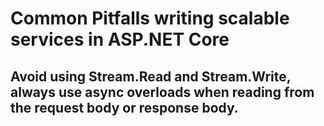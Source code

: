 # Common Pitfalls writing scalable services in ASP.NET Core


## Avoid using Stream.Read and Stream.Write, always use async overloads when reading from the request body or response body.
